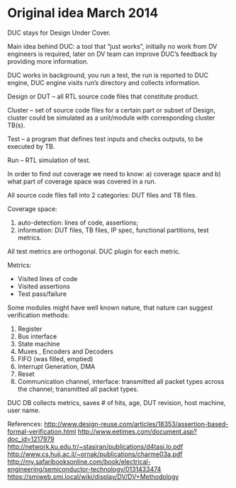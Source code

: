 Original idea March 2014
========================

DUC stays for Design Under Cover.

Main idea behind DUC: a tool that “just works”, initially no work from DV engineers is required,
later on DV team can improve DUC’s feedback by providing more information.

DUC works in background, you run a test, the run is reported to DUC engine,
DUC engine visits run’s directory and collects information.

Design or DUT – all RTL source code files that constitute product.

Cluster – set of source code files for a certain part or subset of Design,
cluster could be simulated as a unit/module with corresponding cluster TB(s).

Test – a program that defines test inputs and checks outputs, to be executed by TB.

Run – RTL simulation of test.

In order to find out coverage we need to know: a) coverage space and b) what part of coverage space was covered in a run.

All source code files fall into 2 categories: DUT files and TB files.

Coverage space:
1. auto-detection: lines of code, assertions;
2. information: DUT files, TB files, IP spec, functional partitions, test metrics.

All test metrics are orthogonal. DUC plugin for each metric.

Metrics:
- Visited lines of code
- Visited assertions
- Test pass/failure
 
Some modules might have well known nature, that nature can suggest verification methods:
1. Register
2. Bus interface
3. State machine
4. Muxes , Encoders and Decoders
5. FIFO (was filled, emptied)
6. Interrupt Generation, DMA
7. Reset
8. Communication channel, interface: transmitted all packet types across the channel; transmitted all packet types.

DUC DB collects metrics, saves # of hits, age, DUT revision, host machine, user name.

References:
http://www.design-reuse.com/articles/18353/assertion-based-formal-verification.html
http://www.eetimes.com/document.asp?doc_id=1217979
http://network.ku.edu.tr/~stasiran/publications/d4tasi.lo.pdf
http://www.cs.huji.ac.il/~ornak/publications/charme03a.pdf
http://my.safaribooksonline.com/book/electrical-engineering/semiconductor-technology/0131433474
https://smiweb.smi.local/wiki/display/DV/DV+Methodology

